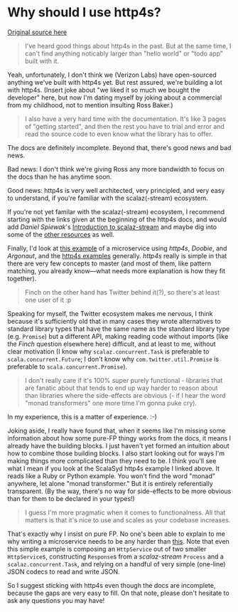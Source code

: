 # Why should I use http4s?

[Original source here](https://www.reddit.com/r/scala/comments/5f5049/http4s_vs_finch_vs_akkahttp_vs/)

> I've heard good things about http4s in the past. But at the same time, I can't find anything noticably larger than "hello world" or "todo app" built with it.

Yeah, unfortunately, I don't think we (Verizon Labs) have open-sourced anything we've built with http4s yet. But rest assured, we're building a lot with http4s. (Insert joke about "we liked it so much we bought the developer" here, but now I'm dating myself by joking about a commercial from my childhood, not to mention insulting Ross Baker.)

> I also have a very hard time with the documentation. It's like 3 pages of "getting started", and then the rest you have to trial and error and read the source code to even know what the library has to offer.

The docs are definitely incomplete. Beyond that, there's good news and bad news.

Bad news: I don't think we're giving Ross any more bandwidth to focus on the docs than he has anytime soon.

Good news: http4s is very well architected, very principled, and very easy to understand, if you're familiar with the scalaz(-stream) ecosystem.

If you're not yet familar with the scalaz(-stream) ecosystem, I recommend starting with the links given at the beginning of the http4s docs, and would add _Daniel Spiewak_'s [Introduction to scalaz-stream](https://gist.github.com/djspiewak/d93a9c4983f63721c41c) and maybe dig into some of the [other resources](https://github.com/functional-streams-for-scala/fs2/wiki/Additional-Resources) as well.

Finally, I'd look at [this example](https://bitbucket.org/da_terry/scalasyd-doobie-http4s/src) of a microservice using _http4s_, _Doobie_, and _Argonaut_, and the [http4s examples](https://github.com/http4s/http4s/tree/v0.14.11/examples) generally. _http4s_ really is simple in that there are very few concepts to master (and most of them, like pattern matching, you already know—what needs more explanation is how they fit together).

> Finch on the other hand has Twitter behind it(?), so there's at least one user of it :p

Speaking for myself, the Twitter ecosystem makes me nervous, I think because it's sufficiently old that in many cases they wrote alternatives to standard library types that have the same name as the standard library type (e.g. `Promise`) but a different API, making reading code without imports (like the _Finch_ question elsewhere here) difficult, and at least to me, without clear motivation (I know why `scalaz.concurrent.Task` is preferable to `scala.concurrent.Future`; I don't know why `com.twitter.util.Promise` is preferable to `scala.concurrent.Promise`).

> I don't really care if it's 100% super purely functional - libraries that are fanatic about that tends to end up way harder to reason about than libraries where the side-effects are obvious (- if I hear the word "monad transformers" one more time I'm gonna puke cry).

In my experience, this is a matter of experience. :-)

Joking aside, I really have found that, when it seems like I'm missing some information about how some pure-FP thingy works from the docs, it means I already have the building blocks. I just haven't yet formed an intuition about how to combine those building blocks. I also start looking out for ways I'm making things more complicated than they need to be. I think you'll see what I mean if you look at the ScalaSyd http4s example I linked above. It reads like a Ruby or Python example. You won't find the word "monad" anywhere, let alone "monad transformer." But it is entirely referentially transparent. (By the way, there's no way for side-effects to be more obvious than for them to be declared in your types!)

> I guess I'm more pragmatic when it comes to functionalness. All that matters is that it's nice to use and scales as your codebase increases.

That's exactly why I insist on pure FP. No one's been able to explain to me why writing a microservice needs to be any harder than [this](https://bitbucket.org/da_terry/scalasyd-doobie-http4s/src/091460e162cc788cd6e6e33797b9d3aa32b274f4/src/main/scala/scalasyd/Web.scala?at=master&fileviewer=file-view-default). Note that even this simple example is composing an `HttpService` out of two smaller `HttpService`s, constructing `Response`s from a _scalaz-stream_ `Process` and a `scalaz.concurrent.Task`, and relying on a handful of very simple (one-line) JSON codecs to read and write JSON.

So I suggest sticking with http4s even though the docs are incomplete, because the gaps are very easy to fill. On that note, please don't hesitate to ask any questions you may have!
